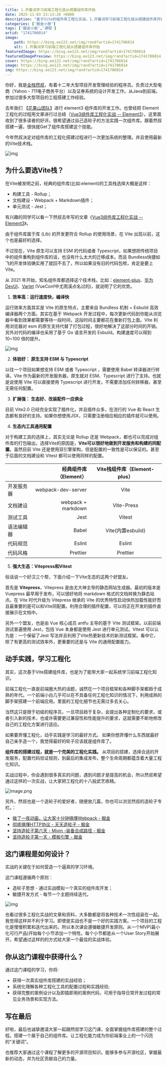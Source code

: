 ```yaml
---
title: 1.开篇词学习前端工程化就从搭建组件库开始
date: 2025-11-03 23:13:28 +0800
description: "基于Vite的组件库工程化实战，1.开篇词学习前端工程化就从搭建组件库开始"
categories: ['掘金小册']
tags: ['掘金小册','课程']
artid: "1741706014"
image:
    path: https://bing.ee123.net/img/rand?artid=1741706014
    alt: 1.开篇词学习前端工程化就从搭建组件库开始
featuredImage: https://bing.ee123.net/img/rand?artid=1741706014
featuredImagePreview: https://bing.ee123.net/img/rand?artid=1741706014
cover: https://bing.ee123.net/img/rand?artid=1741706014
image: https://bing.ee123.net/img/rand?artid=1741706014
img: https://bing.ee123.net/img/rand?artid=1741706014
---
```


你好，我是[全栈然叔](https://juejin.cn/user/1978776660216136)，有着十二年大型项目开发管理经验的程序员。负责过大型电商（Yahoo - 711电子商务平台）以及证券系统的设计开发工作。从Java到前端，参加过很多大型项目的工程搭建工作经验。

去年我们 【[花果山团队](https://juejin.cn/team/6932025169921703950/posts)】进行 element3 组件库的开发工作。也曾经把 Element 工程化的过程用文章进行过总结（[Vue3组件库工程化实战 -- Element3](https://juejin.cn/post/6930879590554402830)）。这里面收到了很多读者的好评。很希望通过自己造轮子的方法实践一次组件库。跟着然叔搭建一遍，很快就Get了组件库搭建这个技能。

今年然叔决定对组件库的工程化搭建过程进行一次更加系统的整理。并且使用最新的Vite技术栈。

![img](https://p3-juejin.byteimg.com/tos-cn-i-k3u1fbpfcp/8fd3b1a7e9c84939b9543d812c1d4b73~tplv-k3u1fbpfcp-zoom-1.image)

## 为什么要选Vite栈？

在Vite被发明之前，经典的组件库(比如:element)的工具栈选择大概是这样：

-   构建工具 - Rollup；
-   文档建设 - Webpack + Markdown插件；
-   单元测试 - Jest；

有兴趣的同学可以看一下然叔去年写的文章《[Vue3组件库工程化实战 --Element3](https://juejin.cn/post/6930879590554402830)》。

由于组件库属于库 (Lib) 的开发更符合 Rollup 的使用场景，在 Vite 出现以前，这个也是最好的选择。

不过现在，Vite 原生可以支持 ESM 的代码或者 Typescript，如果想把传统项目中的组件重构到组件库的话，也没有什么太大的迁移成本。而且 Bundless快捷如飞的开发体验确实用了就回不去了，所以如果没有旧的代码包袱，肯定是要上Vite。

从 2021 年开始，知名组件库都选择这个技术栈，比如：[element-plus](https://github.com/element-plus/)、[华为DevUI](https://github.com/DevCloudFE/ng-devui)、[Varlet](https://github.com/varletjs/varlet) (VueConf中尤雨溪点名过的)，就说明了它的优势。

1.  **效率高：运行速度快，编译快**

运行效率方面其实是 Vite 的原生特点，主要来自 Bundless 机制 + Esbuild 高效编译器两个方面。其实在基于 Webpack 开发过程中，每次更新代码到你能从浏览器中看到效果都需要等待一段时间，这段时间主要都花在重新打包上面。Vite 利用浏览器对 esm 的原生支持代替了打包过程，很好地解决了这部分时间的开销。另外对代码的编译也采用了基于 Go 语言开发的 Esbuild。构建速度可以得到 10~100 倍的提升。

![img](https://p3-juejin.byteimg.com/tos-cn-i-k3u1fbpfcp/3d366884403145bc8a254a086801ace9~tplv-k3u1fbpfcp-zoom-1.image)

2.  **体验好： 原生支持 ESM 与 Typescript**

以往一个项目如果想支持 ESM 或者 Typescript ，需要使用 Babel 转译器进行转译。Vite 作为最新的开发服务器，原生就对 ESM、Typescript 进行了支持。也就是说使用 Vite 可以直接使用 Typescript 进行开发，不需要添加任何转移器，甚至无需任何配置。

3.  **扩展强： 生态好、改装配件一应俱全**

目前 Vite2.0 已经完全实现了插件化，并且插件众多，在流行的 Vue 和 React 生态都有良好的支持。如果你想使用JSX，只需要注册相应相应的插件就可以使用。

4.  **生态内工具通用配置**

对于构建工具的选择上，其实无论是 Rollup 还是 Webpack，都也可以完成对组件库的打包输出。选择Vite的原因是，**Vite可以很好地做到开发服务和构建的同配置**。虽然目前 Vite 还是使用双引擎架构，但是配置的一致性是可以保证的。甚至于后面的文档建设和 Vitest 都可以使用同样的配置。

|  | 经典组件库（Element） | Vite栈组件库（Element-plus）|
| :------| ------: | :------: |
| 开发服务器 | webpack-dev-server | Vite |
| 文档建设 | webpack + markdown | Vite-Press |
| 测试工具 | Jest | Vitest |
| 语法编辑器 | Babel | Vite(内置esbuild) |
| 代码规范 | Eslint | Eslint |
| 代码风格 | Prettier | Prettier |

5.  **强大生态：Vitepress和Vitest**

俗话说一个好汉三个帮，下面介绍一下Vite生态的这两个好盟友。

首先是 **Vitepress**，Vitepress 是由尤大神主导的静态网站生成器。最初的版本是 Vuepress 最早用于发布，可以很好地将 markdown 格式的文档转换为静态站点。在 Vite 时代升级为 Vitepress 继承的 Vite 的优秀特性启动快热加载性能好而且最重要的是可以和Vite同配置。利用合理的插件配置，可以将正在开发的插件直接展示在文档中。

另外一个盟友，也是由 Vue 核心成员 antfu 主导的基于 Vite 测试框架。以前前端测试普遍使用 Jest，包括 Vue 本身都是使用 Jest 进行单元测试。Vitest 可以认为是：一个保留了Jest 写法并且利用了Vite热更新技术的新测试框架。看中它，除了有更高的测试效率外，更重要的还是与 Vite 的通用配置能力。

## 动手实践，学习工程化

其实，这次基于Vite搭建组件库，也是为了能带大家一起系统学习前端工程化知识。

前端工程化一直是前端圈大热的话题，诚然在一个项目框架和各种脚手架都趋于成熟的年代。一个前端小白几乎可以在不具备任何工程化知识的情况下，利用成熟的脚手架搭建一个前端应用。里面的工程化细节也无需过多去关心。

当然这只是限于初级的程序员，一旦项目趋于复杂，会提出各种定制化的要求，或者引入新的技术，也或许需要更过兼容性和性能提升的要求，这就需要不断地修改自己的工程化方案进行适应。

如果要弄懂工程化，动手实践是学习的最好方式。 如果你想弄懂什么东西就最好自己亲手造一个，我觉得最好的轮子应该就是组件库了。

**组件库的搭建过程，就是一个完美的工程化实践。** 从项目的搭建，选择合适的开发服务，配置代码验证规则，到最后的集成发布，整个生命周期都蕴含着大量工程化知识。

实战过程中，你会遇到很多真实的问题，遇到问题才是提高的机会，所以然叔希望通过这样的一次实战，让大家把工程化的十八般武艺练精。


![image.png](https://p9-juejin.byteimg.com/tos-cn-i-k3u1fbpfcp/cb4975fd19d64fc3a63a816d78244b1e~tplv-k3u1fbpfcp-watermark.image?)

另外，然叔也是一个造轮子的爱好者，随便放几篇，你也可以浏览然叔的造轮子专栏。：

-   [做了一夜动画，让大家十分钟搞懂Webpack - 掘金](https://juejin.cn/post/6961961165656326152)
-   [彻底搞懂HTTP协议 - 天天造轮子 - 掘金](https://juejin.cn/post/7038627294197317662)
-   [坚持造轮子第六天 - Mixin -装备合成路径 - 掘金](https://juejin.cn/post/6891935359651807239)
-   [坚持造轮子第一天 - 模板引擎 - 掘金](https://juejin.cn/post/6884138429181870093)

## 这门课程是如何设计？

实战的关键在于如何营造一个逼真的学习环境。

这门课程遵循两个原则：

-   造轮子思想 - 通过实战模拟一个真实的组件库开发；
-   敏捷开发方式 - 每节一个主题持续迭代。

![img](https://p3-juejin.byteimg.com/tos-cn-i-k3u1fbpfcp/420d776836da473d91da46f751a8a8da~tplv-k3u1fbpfcp-zoom-1.image)

也看过很多工程化实战的文章和资料，大多数都是将各种技术一次性组装在一起。我觉得这样并不利于学习。即使是实战也不是一个好的实践方案。一个项目的工程化是慢慢积累和迭代出来的。所以本次课会遵循敏捷开发原则。从一个MVP(最小化可行产品)开始每个小节添加一个特性。每个小节都是从一个User Story开始展开。希望通过这样的的方式给大家一个最佳的实战体验。

## 你从这门课程中获得什么？

通过这门课程的学习，你将:

-   获得一次真实组件库搭建的实战经验；
-   系统化理解各种工程化工具的配置过程和实践经验;
-   获得完整的案例设计以及即插即用的案例代码，可用于指导日常开发过程的常见业务场景和实现方法。

## 写在最后

好啦，最后也诚挚邀请大家一起跟然叔学习这门课，全面掌握组件库搭建的整个过程。搭建一个属于自己的组件库。让工程化能力成为你前端事业上的一个闪亮的“关键词”。

也推荐大家通过这个课程了解更多的开源项目知识。能够多参与开源社区，掌握最新的动态，并为社区贡献自己的力量。